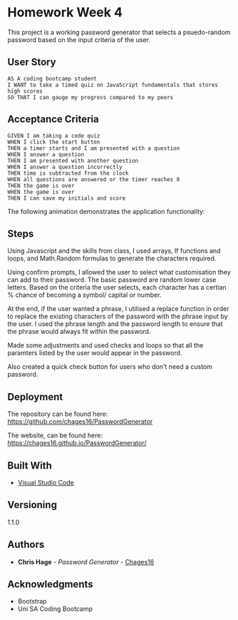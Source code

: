 # Homework Week 4

This project is a working password generator that selects a psuedo-random password based on the input criteria of the user.

## User Story

```
AS A coding bootcamp student
I WANT to take a timed quiz on JavaScript fundamentals that stores high scores
SO THAT I can gauge my progress compared to my peers
```

## Acceptance Criteria

```
GIVEN I am taking a code quiz
WHEN I click the start button
THEN a timer starts and I am presented with a question
WHEN I answer a question
THEN I am presented with another question
WHEN I answer a question incorrectly
THEN time is subtracted from the clock
WHEN all questions are answered or the timer reaches 0
THEN the game is over
WHEN the game is over
THEN I can save my initials and score
```

The following animation demonstrates the application functionality:

## Steps

Using Javascript and the skills from class, I used arrays, If functions and loops, and Math.Random formulas to generate the characters required.

Using confirm prompts, I allowed the user to select what customisation they can add to their password. The basic password are random lower case letters. Based on the criteria the user selects, each character has a certian % chance of becoming a symbol/ capital or number.

At the end, if the user wanted a phrase, I utilised a replace function in order to replace the existing characters of the password with the phrase input by the user. I used the phrase length and the password length to ensure that the phrase would always fit within the password.

Made some adjustments and used checks and loops so that all the paramters listed by the user would appear in the password.

Also created a quick check button for users who don't need a custom password.

## Deployment

The repository can be found here: https://github.com/chages16/PasswordGenerator

The website, can be found here: https://chages16.github.io/PasswordGenerator/

## Built With

* [Visual Studio Code](https://code.visualstudio.com/)

## Versioning

1.1.0 

## Authors

* **Chris Hage** - *Password Generator* - [Chages16](https://github.com/chages16/)

## Acknowledgments

* Bootstrap
* Uni SA Coding Bootcamp
